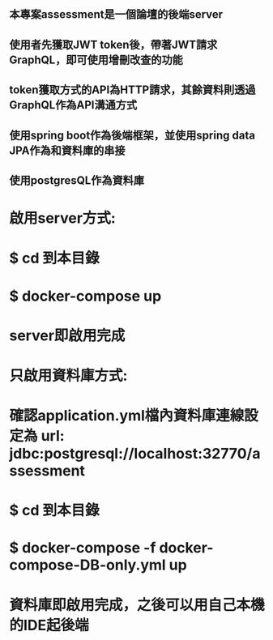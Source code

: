 ## 本專案assessment是一個論壇的後端server
## 使用者先獲取JWT token後，帶著JWT請求GraphQL，即可使用增刪改查的功能

## token獲取方式的API為HTTP請求，其餘資料則透過GraphQL作為API溝通方式
## 使用spring boot作為後端框架，並使用spring data JPA作為和資料庫的串接
## 使用postgresQL作為資料庫

# 啟用server方式:
#          $ cd 到本目錄
#          $ docker-compose up
#          server即啟用完成

# 只啟用資料庫方式:
#          確認application.yml檔內資料庫連線設定為 url: jdbc:postgresql://localhost:32770/assessment
#          $ cd 到本目錄
#          $ docker-compose -f docker-compose-DB-only.yml up
#          資料庫即啟用完成，之後可以用自己本機的IDE起後端
